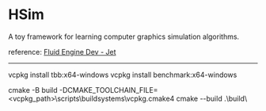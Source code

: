 # HSim
A toy framework for learning computer graphics simulation algorithms.


reference: [Fluid Engine Dev - Jet](https://github.com/doyubkim/fluid-engine-dev)


---------------

vcpkg install tbb:x64-windows
vcpkg install benchmark:x64-windows

cmake -B build -DCMAKE_TOOLCHAIN_FILE=<vcpkg_path>\scripts\buildsystems\vcpkg.cmake4
cmake --build .\build\